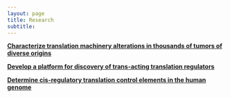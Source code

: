```yaml
---
layout: page
title: Research
subtitle: 
---
```


[**Characterize translation machinery alterations in thousands of tumors of diverse origins**](https://ceniklab.github.io/2018-06-26-Cancer_Bioinformatics/)


[**Develop a platform for discovery of trans-acting translation regulators**](https://ceniklab.github.io/2018-06-26-CRISPR_Screen/)


[**Determine cis-regulatory translation control elements in the human genome**](https://ceniklab.github.io/2018-06-26-cis_regulation/)